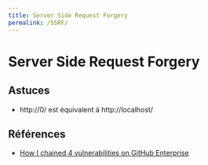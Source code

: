 ```yaml
---
title: Server Side Request Forgery
permalink: /SSRF/
---
```


# Server Side Request Forgery

## Astuces

* http://0/ est équivalent à http://localhost/

## Références
* [How I chained 4 vulnerabilities on GitHub Enterprise](http://blog.orange.tw/2017/07/how-i-chained-4-vulnerabilities-on.html)

